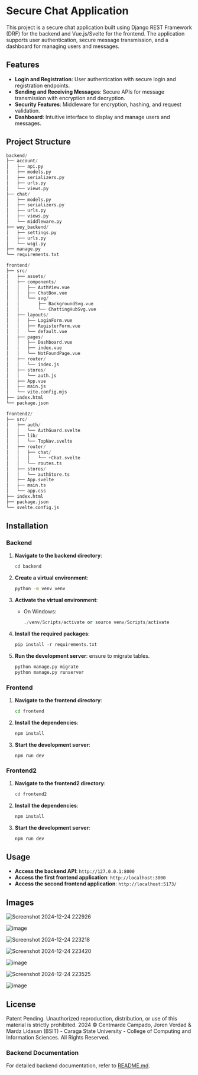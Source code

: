 # Secure Chat Application

This project is a secure chat application built using Django REST Framework (DRF) for the backend and Vue.js/Svelte for the frontend. The application supports user authentication, secure message transmission, and a dashboard for managing users and messages.

## Features

- **Login and Registration**: User authentication with secure login and registration endpoints.
- **Sending and Receiving Messages**: Secure APIs for message transmission with encryption and decryption.
- **Security Features**: Middleware for encryption, hashing, and request validation.
- **Dashboard**: Intuitive interface to display and manage users and messages.

## Project Structure

```python
backend/
├── account/
│   ├── api.py
│   ├── models.py
│   ├── serializers.py
│   ├── urls.py
│   └── views.py
├── chat/
│   ├── models.py
│   ├── serializers.py
│   ├── urls.py
│   ├── views.py
│   └── middleware.py
├── wey_backend/
│   ├── settings.py
│   ├── urls.py
│   └── wsgi.py
├── manage.py
└── requirements.txt

frontend/
├── src/
│   ├── assets/
│   ├── components/
│   │   ├── AuthView.vue
│   │   ├── ChatBox.vue
│   │   └── svg/
│   │       ├── BackgroundSvg.vue
│   │       └── ChattingHubSvg.vue
│   ├── layouts/
│   │   ├── LoginForm.vue
│   │   ├── RegisterForm.vue
│   │   └── default.vue
│   ├── pages/
│   │   ├── Dashboard.vue
│   │   ├── index.vue
│   │   └── NotFoundPage.vue
│   ├── router/
│   │   └── index.js
│   ├── stores/
│   │   └── auth.js
│   ├── App.vue
│   ├── main.js
│   └── vite.config.mjs
├── index.html
└── package.json

frontend2/
├── src/
│   ├── auth/
│   │   └── AuthGuard.svelte
│   ├── lib/
│   │   └── TopNav.svelte
│   ├── router/
│   │   ├── chat/
│   │   │   └── +Chat.svelte
│   │   └── routes.ts
│   ├── stores/
│   │   └── authStore.ts
│   ├── App.svelte
│   ├── main.ts
│   └── app.css
├── index.html
├── package.json
└── svelte.config.js
```

## Installation

### Backend

1. **Navigate to the backend directory**:

   ```bash
   cd backend
   ```

2. **Create a virtual environment**:

   ```bash
   python -m venv venv
   ```

3. **Activate the virtual environment**:
   - On Windows:
     ```python
     ./venv/Scripts/activate or source venv/Scripts/activate
     ```
4. **Install the required packages**:

   ```python
   pip install -r requirements.txt
   ```

5. **Run the development server**:
   ensure to migrate tables.
   ```python
   python manage.py migrate
   python manage.py runserver
   ```

### Frontend

1. **Navigate to the frontend directory**:

   ```bash
   cd frontend
   ```

2. **Install the dependencies**:

   ```bash
   npm install
   ```

3. **Start the development server**:

   ```
   npm run dev
   ```

### Frontend2

1. **Navigate to the frontend2 directory**:

   ```bash
   cd frontend2
   ```

2. **Install the dependencies**:

   ```bash
   npm install
   ```

3. **Start the development server**:

   ```bash
   npm run dev
   ```

## Usage

- **Access the backend API**: `http://127.0.0.1:8000`
- **Access the first frontend application**: `http://localhost:3000`
- **Access the second frontend application**: `http://localhost:5173/`

## Images

![Screenshot 2024-12-24 222926](https://github.com/user-attachments/assets/340a2d5f-7129-43e4-a001-2b91d58e251d)

![image](https://github.com/user-attachments/assets/a3e29bf7-fd43-46d2-98c8-c5141872f68e)

![Screenshot 2024-12-24 223218](https://github.com/user-attachments/assets/01665b3f-504c-4700-bc93-235f047e833f)

![Screenshot 2024-12-24 223420](https://github.com/user-attachments/assets/200ecee8-0fcb-49e7-95c0-4484f1f6237d)

![image](https://github.com/user-attachments/assets/4d4dd5cf-7915-450f-aecf-44fe6f200331)

![Screenshot 2024-12-24 223525](https://github.com/user-attachments/assets/de90c6be-b6f8-4749-8fc3-e2b8306f530c)

![image](https://github.com/user-attachments/assets/fd97723a-6d91-47f5-aa5c-0c4578663900)

## License

Patent Pending. Unauthorized reproduction, distribution, or use of this material is strictly prohibited.
2024 © Centmarde Campado, Joren Verdad & Mardz Lidasan (BSIT) - Caraga State University - College of Computing and Information Sciences. All Rights Reserved.

### Backend Documentation

For detailed backend documentation, refer to [README.md](https://github.com/centmarde/ChattingHub/blob/main/backend/README.md).
